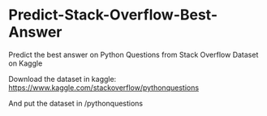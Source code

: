 # Predict-Stack-Overflow-Best-Answer
Predict the best answer on Python Questions from Stack Overflow Dataset on Kaggle

Download the dataset in kaggle: https://www.kaggle.com/stackoverflow/pythonquestions

And put the dataset in /pythonquestions